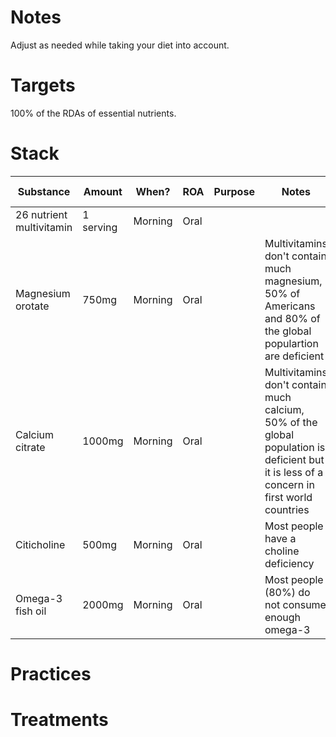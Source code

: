 # Notes
Adjust as needed while taking your diet into account.

# Targets
100% of the RDAs of essential nutrients.

# Stack
| Substance                | Amount    | When?   | ROA  | Purpose | Notes                                                                                                                                    | Example Product |
| ------------------------ | --------- | ------- | ---- | ------- | ---------------------------------------------------------------------------------------------------------------------------------------- | --------------- |
| 26 nutrient multivitamin | 1 serving | Morning | Oral |         |                                                                                                                                          |                 |
| Magnesium orotate        | 750mg     | Morning | Oral |         | Multivitamins don't contain much magnesium, 50% of Americans and 80% of the global populartion are deficient                             |                 |
| Calcium citrate          | 1000mg    | Morning | Oral |         | Multivitamins don't contain much calcium, 50% of the global population is deficient but it is less of a concern in first world countries |                 |
| Citicholine              | 500mg     | Morning | Oral |         | Most people have a choline deficiency                                                                                                    |                 |
| Omega-3 fish oil         | 2000mg    | Morning | Oral |         | Most people (80%) do not consume enough omega-3                                                                                          |                 |

# Practices

# Treatments